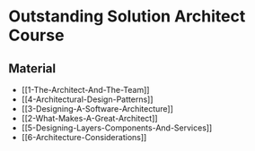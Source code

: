 # Outstanding Solution Architect Course

## Material

- [[1-The-Architect-And-The-Team]]
- [[4-Architectural-Design-Patterns]]
- [[3-Designing-A-Software-Architecture]]
- [[2-What-Makes-A-Great-Architect]]
- [[5-Designing-Layers-Components-And-Services]]
- [[6-Architecture-Considerations]]

